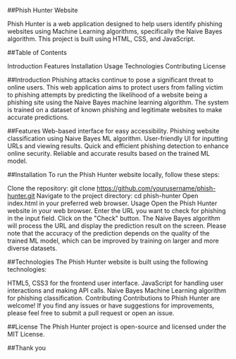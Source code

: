 ##Phish Hunter Website

Phish Hunter is a web application designed to help users identify phishing websites using Machine Learning algorithms, specifically the Naive Bayes algorithm. This project is built using HTML, CSS, and JavaScript.

##Table of Contents

Introduction
Features
Installation
Usage
Technologies
Contributing
License


##Introduction
Phishing attacks continue to pose a significant threat to online users. This web application aims to protect users from falling victim to phishing attempts by predicting the likelihood of a website being a phishing site using the Naive Bayes machine learning algorithm. The system is trained on a dataset of known phishing and legitimate websites to make accurate predictions.

##Features
Web-based interface for easy accessibility.
Phishing website classification using Naive Bayes ML algorithm.
User-friendly UI for inputting URLs and viewing results.
Quick and efficient phishing detection to enhance online security.
Reliable and accurate results based on the trained ML model.

##Installation
To run the Phish Hunter website locally, follow these steps:

Clone the repository: git clone https://github.com/yourusername/phish-hunter.git
Navigate to the project directory: cd phish-hunter
Open index.html in your preferred web browser.
Usage
Open the Phish Hunter website in your web browser.
Enter the URL you want to check for phishing in the input field.
Click on the "Check" button.
The Naive Bayes algorithm will process the URL and display the prediction result on the screen.
Please note that the accuracy of the prediction depends on the quality of the trained ML model, which can be improved by training on larger and more diverse datasets.

##Technologies
The Phish Hunter website is built using the following technologies:

HTML5, CSS3 for the frontend user interface.
JavaScript for handling user interactions and making API calls.
Naive Bayes Machine Learning algorithm for phishing classification.
Contributing
Contributions to Phish Hunter are welcome! If you find any issues or have suggestions for improvements, please feel free to submit a pull request or open an issue.

##License
The Phish Hunter project is open-source and licensed under the MIT License.

##Thank you 
